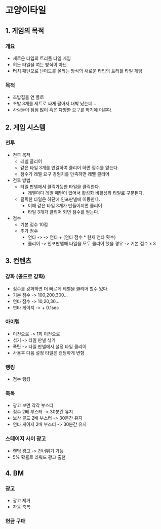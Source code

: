 #  고양이타일
## 1. 게임의 목적
### 개요
- 새로운 타입의 트리플 타일 게임
- 히든 타일을 여는 방식이 아닌
- 터치 패턴으로 난이도를 올리는 방식의 새로운 타입의 트리플 타일 게임
### 목적
- 초밥집을 연 폴로
- 초밥 3개를 세트로 싸게 팔아서 대박 났는데...
- 사람들이 점점 많이 혹은 다양한 요구를 하기에 이른다.
 
## 2. 게임 시스템
### 전투
- 전투 목적
  - 레벨 클리어
  - 같은 타일 3개를 연결하여 클리어 하면 점수를 얻는다.
  - 점수가 레벨 요구 경험치를 만족하면 레벨 클리어 
- 전투 방법
  - 타일 판넬에서 클릭가능한 타일을 클릭한다.
    - 레벨마다 레벨 패턴이 있어서 활성화 비활성화 타일로 구분된다. 
  - 클릭한 타일은 하단에 인포판넬에 이동한다.
    - 이때 같은 타일 3개가 만들어지면 클리어
    - 타일 3개가 클리어 되면 점수를 얻는다. 
- 점수
  - 기본 점수 10점
  - 추가 점수
    - 연타 -> -> 연타 + (연타 점수 * 현재 연타 횟수)
    - 클리어 -> 인포판넬에 타일을 모두 클리어 했을 경우 -> 기본 점수 x 3   

## 3. 컨텐츠
### 강화 (골드로 강화)
 - 점수를 강화하면 더 빠르게 레벨을 클리어 할수 있다. 
 - 기본 점수 -> 100,200,300... 
 - 연타 점수 -> 10,20,30...
 - 연타 게이지 -> + 0.1sec 
### 아이템
 - 이전으로 -> 1회 이전으로
 - 섞기 -> 타일 판넬 섞기
 - 폭탄 -> 타일 판넬에서 설정 타일 클리어
  - 사용후 다음 설정 타일은 랜덤하게 변함  
### 랭킹
 - 점수 랭킹
### 축복
 - 광고 보면 각각 부스터
  - 점수 2배 부스터 -> 30분간 유지
  - 보상 골드 2배 부스터 -> 30분간 유지
  - 연타 게이지 2배 부스터 -> 30분간 유지 
### 스테이지 사이 광고
  - 랜덤 광고 -> 건너뛰기 가능
  - 5% 확률로 리워드 광고 출현 
 
## 4. BM
### 광고
- 광고 제거
- 자동 축복
### 현금 구매







